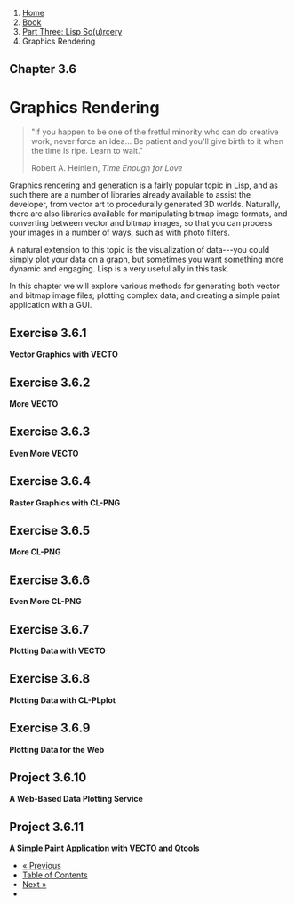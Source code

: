 <ol class="breadcrumb">
  <li><a href="/">Home</a></li>
  <li><a href="/book/">Book</a></li>
  <li><a href="/book/3-0-0-overview/">Part Three: Lisp So(u)rcery</a></li>
  <li class="active">Graphics Rendering</li>
</ol>

## Chapter 3.6

# Graphics Rendering

> "If you happen to be one of the fretful minority who can do creative work, never force an idea... Be patient and you'll give birth to it when the time is ripe. Learn to wait."
> <footer>Robert A. Heinlein, <em>Time Enough for Love</em></footer>

Graphics rendering and generation is a fairly popular topic in Lisp, and as such there are a number of libraries already available to assist the developer, from vector art to procedurally generated 3D worlds.  Naturally, there are also libraries available for manipulating bitmap image formats, and converting between vector and bitmap images, so that you can process your images in a number of ways, such as with photo filters.

A natural extension to this topic is the visualization of data---you could simply plot your data on a graph, but sometimes you want something more dynamic and engaging.  Lisp is a very useful ally in this task.

In this chapter we will explore various methods for generating both vector and bitmap image files; plotting complex data; and creating a simple paint application with a GUI.

## Exercise 3.6.1

**Vector Graphics with VECTO**

## Exercise 3.6.2

**More VECTO**

## Exercise 3.6.3

**Even More VECTO**

## Exercise 3.6.4

**Raster Graphics with CL-PNG**

## Exercise 3.6.5

**More CL-PNG**

## Exercise 3.6.6

**Even More CL-PNG**

## Exercise 3.6.7

**Plotting Data with VECTO**

## Exercise 3.6.8

**Plotting Data with CL-PLplot**

## Exercise 3.6.9

**Plotting Data for the Web**

## Project 3.6.10

**A Web-Based Data Plotting Service**

## Project 3.6.11

**A Simple Paint Application with VECTO and Qtools**

<ul class="pager">
  <li class="previous"><a href="/book/3-05-0-reverse-engineering/">&laquo; Previous</a></li>
  <li><a href="/book/">Table of Contents</a></li>
  <li class="next"><a href="/book/3-07-0-gaming/">Next &raquo;</a><li>
</ul>
